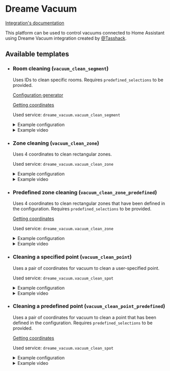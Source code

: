 # Dreame Vacuum

[Integration's documentation](https://github.com/Tasshack/dreame-vacuum)

This platform can be used to control vacuums connected to Home Assistant using Dreame Vacuum integration created by [@Tasshack](https://github.com/Tasshack).

## Available templates

* ### Room cleaning (`vacuum_clean_segment`)

  Uses IDs to clean specific rooms. Requires `predefined_selections` to be provided.

  [Configuration generator](https://github.com/PiotrMachowski/lovelace-xiaomi-vacuum-map-card/discussions/317)

  [Getting coordinates](/docs/templates/setup.md#getting-coordinates)

  Used service: `dreame_vacuum.vacuum_clean_segment`

  <details>
  <summary>Example configuration</summary>

  ```yaml
  map_modes:
    - template: vacuum_clean_segment
      predefined_selections:
      - id: '1'
        outline:
          - - 850
            - -5400
          - - 3950
            - -5400
          - - 3950
            - -500
          - - 850
            - -500
      - id: '2'
        outline:
          - - -2650
            - -5250
          - - 850
            - -5250
          - - 850
            - 850
          - - -2650
            - 850
      - id: '3'
        outline:
          - - 2050
            - -8550
          - - 3950
            - -8550
          - - 3950
            - -5550
          - - 2050
            - -5550
  ```

  </details>
  <details>
  <summary>Example video</summary>

  https://user-images.githubusercontent.com/6118709/141666925-34b01cde-82ff-447b-aecc-e9ced402b1ed.mp4

  </details>

* ### Zone cleaning (`vacuum_clean_zone`)

  Uses 4 coordinates to clean rectangular zones.

  Used service: `dreame_vacuum.vacuum_clean_zone`

  <details>
  <summary>Example configuration</summary>

  ```yaml
  map_modes:
    - template: vacuum_clean_zone
  ```

  </details>
  <details>
  <summary>Example video</summary>

  https://user-images.githubusercontent.com/6118709/141666913-d95f082d-f5bf-4ab5-a478-ba44effe6f34.mp4

  </details>

* ### Predefined zone cleaning (`vacuum_clean_zone_predefined`)

  Uses 4 coordinates to clean rectangular zones that have been defined in the configuration. Requires `predefined_selections` to be provided.

  [Getting coordinates](/docs/templates/setup.md#getting-coordinates)

  Used service: `dreame_vacuum.vacuum_clean_zone`

  <details>
  <summary>Example configuration</summary>

  ```yaml
  map_modes:
    - template: vacuum_clean_zone_predefined
      predefined_selections:
        - zones: 
            - - -350
              - -8200
              - 2050
              - -8200
            - - 5250
              - -350
              - 5250
              - -8200
          label:
            text: "Bedroom"
            x: 2292
            y: 3039
            offset_y: 35
          icon:
            name: "mdi:bed"
            x: 2292
            y: 3039
        - zones:
            - - -2650
              - 5250
              - -850
              - -5250
          label:
            text: "Kitchen"
            x: -900
            y: -2200
            offset_y: 35
          icon:
            name: "mdi:chef-hat"
            x: -900
            y: -2200
  ```

  </details>
  <details>
  <summary>Example video</summary>

  https://user-images.githubusercontent.com/6118709/141666920-492a000c-9a78-4c20-b4f5-9343928140c7.mp4

  </details>


* ### Cleaning a specified point (`vacuum_clean_point`)

  Uses a pair of coordinates for vacuum to clean a user-specified point.

  Used service: `dreame_vacuum.vacuum_clean_spot`

  <details>
  <summary>Example configuration</summary>

  ```yaml
  map_modes:
    - template: vacuum_clean_point
  ```

  </details>
  <details>
  <summary>Example video</summary>

  https://user-images.githubusercontent.com/6118709/141666921-2f3d66da-6ffc-492a-8439-625da97651bd.mp4

  </details>

* ### Cleaning a predefined point (`vacuum_clean_point_predefined`)

  Uses a pair of coordinates for vacuum to clean a point that has been defined in the configuration. Requires `predefined_selections` to be provided.

  [Getting coordinates](/docs/templates/setup.md#getting-coordinates)

  Used service: `dreame_vacuum.vacuum_clean_spot`

  <details>
  <summary>Example configuration</summary>

  ```yaml
  map_modes:
    - template: vacuum_clean_point_predefined
      predefined_selections:
        - position: [ 2806, 2836 ]
          label:
            text: "Emptying"
            x: 2806
            y: 2803
            offset_y: 35
          icon:
            name: "mdi:broom"
            x: 2800
            y: 2803
        - position: [ 3.2143, 2.6284 ]
          label:
            text: "Sofa"
            x: 3214
            y: 2628
            offset_y: 35
          icon:
            name: "mdi:sofa"
            x: 3214
            y: 2628
  ```

  </details>
  <details>
  <summary>Example video</summary>

  https://user-images.githubusercontent.com/6118709/141666923-965679e9-25fb-44cd-be08-fc63e5c85ce0.mp4

  </details>
